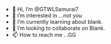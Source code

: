 - 👋 Hi, I’m @GTWLSamurai7
- 👀 I’m interested in ...not you
- 🌱 I’m currently learning about blank. 
- 💞️ I’m looking to collaborate on
Blank. 
- 📫 How to reach me ...GG

<!---
GTWLSamurai7/GTWLSamurai7 is a ✨ special ✨ repository because its `README.md` (this file) appears on your GitHub profile.
You can click the Preview link to take a look at your changes.
--->
